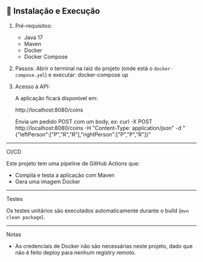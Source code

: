 ## 🚀 Instalação e Execução

1. Pré-requisitos:
    - Java 17
    - Maven
    - Docker
    - Docker Compose

2. Passos:
    Abrir o terminal na raiz do projeto (onde está o `docker-compose.yml`) e executar:
    docker-compose up

3. Acesso à API:

    A aplicação ficará disponível em:

    http://localhost:8080/coins

    Envia um pedido POST com um body, ex:
    curl -X POST http://localhost:8080/coins -H "Content-Type: application/json" -d "{\"leftPerson\":[\"P\",\"R\",\"R\"],\"rightPerson\":[\"P\",\"P\",\"R\"]}"

-----------------------------------------------------------------------------

CI/CD

Este projeto tem uma pipeline de GitHub Actions que:

- Compila e testa a aplicação com Maven
- Gera uma imagem Docker

-----------------------------------------------------------------------------

Testes

Os testes unitários são executados automaticamente durante o build (`mvn clean package`).

-----------------------------------------------------------------------------

Notas

- As credenciais de Docker não são necessárias neste projeto, dado que não é feito deploy para nenhum registry remoto.
